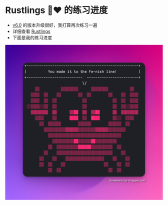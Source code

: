 # Rustlings 🦀❤️ 的练习进度
-  [v6.0](https://rustlings.cool/changelog/v6.0.0/) 的版本升级很好，我打算再次练习一遍
- 详细查看 [Rustlings](https://rustlings.cool/)
- 下面是我的练习进度

![](finish.png)
